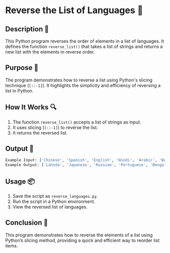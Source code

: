 # Reverse the List of Languages 📝

## Description 📝

This Python program reverses the order of elements in a list of languages. It defines the function `reverse_list()` that takes a list of strings and returns a new list with the elements in reverse order.

## Purpose 🎯

The program demonstrates how to reverse a list using Python's slicing technique (`[::-1]`). It highlights the simplicity and efficiency of reversing a list in Python.

## How It Works 🔍

1. The function `reverse_list()` accepts a list of strings as input.
2. It uses slicing (`[::-1]`) to reverse the list.
3. It returns the reversed list.

## Output 📜

```bash
Example Input: ['Chinese', 'Spanish', 'English', 'Hindi', 'Arabic', 'Bengali', 'Portuguese', 'Russian', 'Japanese', 'Lahnda']
Example Output: ['Lahnda', 'Japanese', 'Russian', 'Portuguese', 'Bengali', 'Arabic', 'Hindi', 'English', 'Spanish', 'Chinese']
```

## Usage 📦

1. Save the script as `reverse_languages.py`.
2. Run the script in a Python environment.
3. View the reversed list of languages.

## Conclusion 🚀

This program demonstrates how to reverse the elements of a list using Python’s slicing method, providing a quick and efficient way to reorder list items.
